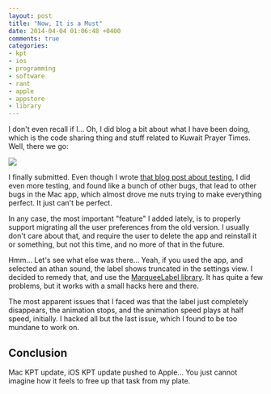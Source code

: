 ```yaml
---
layout: post
title: "Now, It is a Must"
date: 2014-04-04 01:06:48 +0400
comments: true
categories: 
- kpt
- ios
- programming
- software
- rant
- apple
- appstore
- library
---
```


I don't even recall if I... Oh, I did blog a bit about what I have been doing, which is the code sharing thing and stuff related to Kuwait Prayer Times. Well, there we go:

![](http://mazyod.com/images/kpt_v5.0.0.png)

I finally submitted. Even though I wrote [that blog post about testing](http://mazyod.com/blog/2014/03/28/close-call/), I did even more testing, and found like a bunch of other bugs, that lead to other bugs in the Mac app, which almost drove me nuts trying to make everything perfect. It just can't be perfect.

In any case, the most important "feature" I added lately, is to properly support migrating all the user preferences from the old version. I usually don't care about that, and require the user to delete the app and reinstall it or something, but not this time, and no more of that in the future.

Hmm... Let's see what else was there... Yeah, if you used the app, and selected an athan sound, the label shows truncated in the settings view. I decided to remedy that, and use the [MarqueeLabel library](https://github.com/cbpowell/MarqueeLabel). It has quite a few problems, but it works with a small hacks here and there.

The most apparent issues that I faced was that the label just completely disappears, the animation stops, and the animation speed plays at half speed, initially. I hacked all but the last issue, which I found to be too mundane to work on.

## Conclusion

Mac KPT update, iOS KPT update pushed to Apple... You just cannot imagine how it feels to free up that task from my plate.
